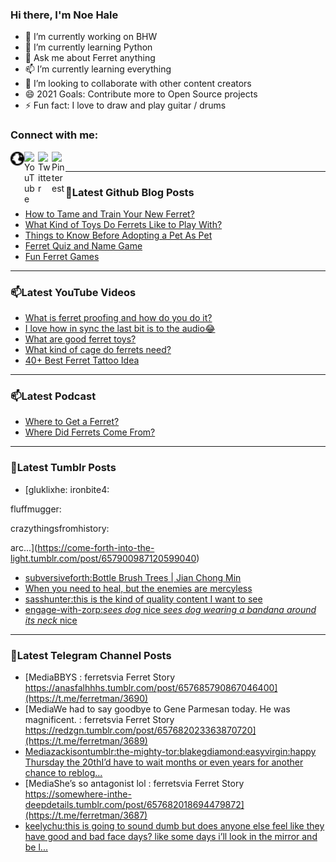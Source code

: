 ### Hi there, I'm Noe Hale

- 🔭 I’m currently working on BHW
- 🌱 I’m currently learning Python
- 💬 Ask me about Ferret anything
- 📫 I’m currently learning everything
- 🔭 I’m looking to collaborate with other content creators
- 😄 2021 Goals: Contribute more to Open Source projects
- ⚡ Fun fact: I love to draw and play guitar / drums

### Connect with me:

[<img align="left" alt="ferretvoice.com" width="22px" src="https://raw.githubusercontent.com/iconic/open-iconic/master/svg/globe.svg" />](https://ferretvoice.com)
[<img align="left" alt="YouTube" width="22px" src="https://cdn.jsdelivr.net/npm/simple-icons@v3/icons/youtube.svg" />](https://www.youtube.com/channel/UCk665XTfaMLVwFVWUmgnDiw)
[<img align="left" alt="Twitter" width="22px" src="https://cdn.jsdelivr.net/npm/simple-icons@v3/icons/twitter.svg" />](https://twitter.com/voiceferret)
[<img align="left" alt="Pinterest" width="22px" src="https://cdn.jsdelivr.net/npm/simple-icons@v3/icons/pinterest.svg" />](https://www.pinterest.com/voiceferret/)

<br />

---
### 🔭Latest Github Blog Posts
<!-- GITHUB:START -->
- [How to Tame and Train Your New Ferret?](http://noehale.github.io/how-to-tame-and-train-your-new-ferret/)
- [What Kind of Toys Do Ferrets Like to Play With?](http://noehale.github.io/what-kind-of-toys-do-ferrets-like-to-play-with/)
- [Things to Know Before Adopting a Pet As Pet](http://noehale.github.io/things-to-know-before-adopting-a-pet-as-pet/)
- [Ferret Quiz and Name Game](http://noehale.github.io/ferret-quiz/)
- [Fun Ferret Games](http://noehale.github.io/fun-ferret-games/)
<!-- GITHUB:END -->
---
### 📫Latest YouTube Videos

<!-- YOUTUBE:START -->
- [What is ferret proofing and how do you do it?](https://www.youtube.com/watch?v=81Syh_DJBQQ)
- [I love how in sync the last bit is to the audio😂](https://www.youtube.com/watch?v=WHBeGHwSlGY)
- [What are good ferret toys?](https://www.youtube.com/watch?v=tPxRilBzc0s)
- [What kind of cage do ferrets need?](https://www.youtube.com/watch?v=xzz6hC3sR5A)
- [40+ Best Ferret Tattoo Idea](https://www.youtube.com/watch?v=KIKqduR6Xcs)
<!-- YOUTUBE:END -->

---
### 📫Latest Podcast

<!-- PODCAST:START -->
- [Where to Get a Ferret?](https://anchor.fm/ferretvoice/episodes/Where-to-Get-a-Ferret-erurfu)
- [Where Did Ferrets Come From?](https://anchor.fm/ferretvoice/episodes/Where-Did-Ferrets-Come-From-eruq8g)
<!-- PODCAST:END -->
---
### 📝Latest Tumblr Posts

<!-- TUMBLR:START -->
- [gluklixhe:
ironbite4:

fluffmugger:

crazythingsfromhistory:

arc...](https://come-forth-into-the-light.tumblr.com/post/657900987120599040)
- [subversiveforth:Bottle Brush Trees | Jian Chong Min](https://come-forth-into-the-light.tumblr.com/post/657878324150976512)
- [When you need to heal, but the enemies are mercyless](https://come-forth-into-the-light.tumblr.com/post/657855677663002624)
- [sasshunter:this is the kind of quality content I want to see](https://come-forth-into-the-light.tumblr.com/post/657810393328189440)
- [engage-with-zorp:*sees dog* nice
*sees dog wearing a bandana around its neck* nice](https://come-forth-into-the-light.tumblr.com/post/657787729304748032)
<!-- TUMBLR:END -->
---
### 📝Latest Telegram Channel Posts

<!-- TELEGRAM:START -->
- [MediaBBYS : ferretsvia Ferret Story https://anasfalhhhs.tumblr.com/post/657685790867046400](https://t.me/ferretman/3690)
- [MediaWe had to say goodbye to Gene Parmesan today. He was magnificent. : ferretsvia Ferret Story https://redzgn.tumblr.com/post/657682023363870720](https://t.me/ferretman/3689)
- [Mediazackisontumblr:the-mighty-tor:blakegdiamond:easyvirgin:happy Thursday the 20thI’d have to wait months or even years for another chance to reblog...](https://t.me/ferretman/3688)
- [MediaShe’s so antagonist lol : ferretsvia Ferret Story https://somewhere-inthe-deepdetails.tumblr.com/post/657682018694479872](https://t.me/ferretman/3687)
- [keelychu:this is going to sound dumb but does anyone else feel like they have good and bad face days? like some days i’ll look in the mirror and be l...](https://t.me/ferretman/3686)
<!-- TELEGRAM:END -->
